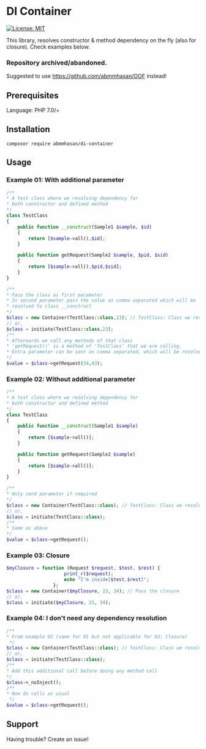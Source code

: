 # DI Container

[![License: MIT](https://img.shields.io/badge/License-MIT-green.svg)](https://opensource.org/licenses/MIT)


This library, resolves constructor & method dependency on the fly (also for closure). Check examples below.

### Repository archived/abandoned.

Suggested to use https://github.com/abmmhasan/OOF instead!

## Prerequisites

Language: PHP 7.0/+

## Installation

```
composer require abmmhasan/di-container
```

## Usage

### Example 01: With additional parameter

```php
/**
* A test class where we resolving dependency for
* both constructor and defined method
*/
class TestClass
{
    public function __construct(Sample1 $sample, $id)
    {
        return [$sample->all(),$id];
    }

    public function getRequest(Sample2 $sample, $pid, $sid)
    {
        return [$sample->all(),$pid,$sid];
    }
}

/**
* Pass the class as first parameter
* In second parameter pass the value as comma separated which will be
* resolved to class __construct
*/
$class = new Container(TestClass::class,23); // TestClass: Class we resolving, 23: $id param
// or,
$class = initiate(TestClass::class,23);
/**
* Afterwards we call any methods of that class
* 'getRequest()' is a method of 'TestClass' that we are calling.
* Extra parameter can be sent as comma separated, which will be resolved to given method
*/
$value = $class->getRequest(34,43);
```

### Example 02: Without additional parameter

```php
/**
* A test class where we resolving dependency for
* both constructor and defined method
*/
class TestClass
{
    public function __construct(Sample1 $sample)
    {
        return [$sample->all()];
    }

    public function getRequest(Sample2 $sample)
    {
        return [$sample->all()];
    }
}

/**
* Only send parameter if required
*/
$class = new Container(TestClass::class); // TestClass: Class we resolving
// or,
$class = initiate(TestClass::class);
/**
* Same as above
*/
$value = $class->getRequest();
```

### Example 03: Closure

```php
$myClosure = function (Request $request, $test, $rest) {
                     print_r($request);
                     echo "I'm inside[$test,$rest]";
                 };
$class = new Container($myClosure, 23, 34); // Pass the closure
// or,
$class = initiate($myClosure, 23, 34);
```

### Example 04: I don't need any dependency resolution

```php
/**
* From example 02 (same for 01 but not applicable for 03: Closure)
 */
$class = new Container(TestClass::class); // TestClass: Class we resolving
// or,
$class = initiate(TestClass::class);
/**
* Add this additional call before doing any method call
*/
$class->_noInject();
/**
* Now do calls as usual
 */
$value = $class->getRequest();
```

## Support

Having trouble? Create an issue!
